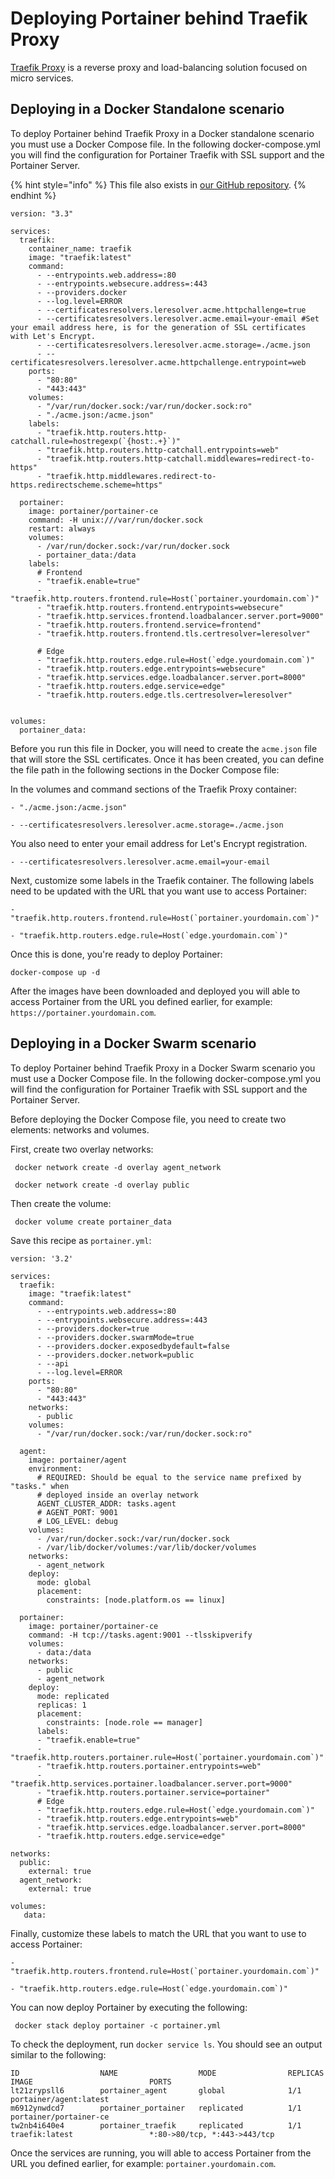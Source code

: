 # Deploying Portainer behind Traefik Proxy

[Traefik Proxy](https://traefik.io/traefik/) is a reverse proxy and load-balancing solution focused on micro services.

## Deploying in a Docker Standalone scenario

To deploy Portainer behind Traefik Proxy in a Docker standalone scenario you must use a Docker Compose file. In the following docker-compose.yml you will find the configuration for Portainer Traefik with SSL support and the Portainer Server.

{% hint style="info" %}
This file also exists in [our GitHub repository](https://github.com/portainer/portainer-compose/tree/master/traefik).
{% endhint %}

```text
version: "3.3"

services:
  traefik:
    container_name: traefik
    image: "traefik:latest"
    command:
      - --entrypoints.web.address=:80
      - --entrypoints.websecure.address=:443
      - --providers.docker
      - --log.level=ERROR
      - --certificatesresolvers.leresolver.acme.httpchallenge=true
      - --certificatesresolvers.leresolver.acme.email=your-email #Set your email address here, is for the generation of SSL certificates with Let's Encrypt. 
      - --certificatesresolvers.leresolver.acme.storage=./acme.json
      - --certificatesresolvers.leresolver.acme.httpchallenge.entrypoint=web
    ports:
      - "80:80"
      - "443:443"
    volumes:
      - "/var/run/docker.sock:/var/run/docker.sock:ro"
      - "./acme.json:/acme.json"
    labels:
      - "traefik.http.routers.http-catchall.rule=hostregexp(`{host:.+}`)"
      - "traefik.http.routers.http-catchall.entrypoints=web"
      - "traefik.http.routers.http-catchall.middlewares=redirect-to-https"
      - "traefik.http.middlewares.redirect-to-https.redirectscheme.scheme=https"

  portainer:
    image: portainer/portainer-ce
    command: -H unix:///var/run/docker.sock
    restart: always
    volumes:
      - /var/run/docker.sock:/var/run/docker.sock
      - portainer_data:/data
    labels:
      # Frontend
      - "traefik.enable=true"
      - "traefik.http.routers.frontend.rule=Host(`portainer.yourdomain.com`)"
      - "traefik.http.routers.frontend.entrypoints=websecure"
      - "traefik.http.services.frontend.loadbalancer.server.port=9000"
      - "traefik.http.routers.frontend.service=frontend"
      - "traefik.http.routers.frontend.tls.certresolver=leresolver"

      # Edge
      - "traefik.http.routers.edge.rule=Host(`edge.yourdomain.com`)"
      - "traefik.http.routers.edge.entrypoints=websecure"
      - "traefik.http.services.edge.loadbalancer.server.port=8000"
      - "traefik.http.routers.edge.service=edge"
      - "traefik.http.routers.edge.tls.certresolver=leresolver"


volumes:
  portainer_data:
```

Before you run this file in Docker, you will need to create the `acme.json` file that will store the SSL certificates. Once it has been created, you can define the file path in the following sections in the Docker Compose file:

In the volumes and command sections of the Traefik Proxy container:

```text
- "./acme.json:/acme.json"
```

```text
- --certificatesresolvers.leresolver.acme.storage=./acme.json
```

You also need to enter your email address for Let's Encrypt registration.

```text
- --certificatesresolvers.leresolver.acme.email=your-email
```

Next, customize some labels in the Traefik container. The following labels need to be updated with the URL that you want use to access Portainer:

```text
- "traefik.http.routers.frontend.rule=Host(`portainer.yourdomain.com`)"
```

```text
- "traefik.http.routers.edge.rule=Host(`edge.yourdomain.com`)"
```

Once this is done, you're ready to deploy Portainer:

```text
docker-compose up -d
```

After the images have been downloaded and deployed you will able to access Portainer from the URL you defined earlier, for example: `https://portainer.yourdomain.com`.

## Deploying in a Docker Swarm scenario

To deploy Portainer behind Traefik Proxy in a Docker Swarm scenario you must use a Docker Compose file. In the following docker-compose.yml you will find the configuration for Portainer Traefik with SSL support and the Portainer Server.

Before deploying the Docker Compose file, you need to create two elements: networks and volumes.

First, create two overlay networks:

```text
 docker network create -d overlay agent_network
```

```text
 docker network create -d overlay public
```

Then create the volume:

```text
 docker volume create portainer_data
```

Save this recipe as `portainer.yml`:

```text
version: '3.2'

services:
  traefik:
    image: "traefik:latest"
    command:
      - --entrypoints.web.address=:80
      - --entrypoints.websecure.address=:443
      - --providers.docker=true
      - --providers.docker.swarmMode=true
      - --providers.docker.exposedbydefault=false
      - --providers.docker.network=public
      - --api
      - --log.level=ERROR
    ports:
      - "80:80"
      - "443:443"
    networks:
      - public
    volumes:
      - "/var/run/docker.sock:/var/run/docker.sock:ro"

  agent:
    image: portainer/agent
    environment:
      # REQUIRED: Should be equal to the service name prefixed by "tasks." when
      # deployed inside an overlay network
      AGENT_CLUSTER_ADDR: tasks.agent
      # AGENT_PORT: 9001
      # LOG_LEVEL: debug
    volumes:
      - /var/run/docker.sock:/var/run/docker.sock
      - /var/lib/docker/volumes:/var/lib/docker/volumes
    networks:
      - agent_network
    deploy:
      mode: global
      placement:
        constraints: [node.platform.os == linux]

  portainer:
    image: portainer/portainer-ce
    command: -H tcp://tasks.agent:9001 --tlsskipverify
    volumes:
      - data:/data
    networks:
      - public
      - agent_network
    deploy:
      mode: replicated
      replicas: 1
      placement:
        constraints: [node.role == manager]
      labels:
      - "traefik.enable=true"
      - "traefik.http.routers.portainer.rule=Host(`portainer.yourdomain.com`)"
      - "traefik.http.routers.portainer.entrypoints=web"
      - "traefik.http.services.portainer.loadbalancer.server.port=9000"
      - "traefik.http.routers.portainer.service=portainer"
      # Edge
      - "traefik.http.routers.edge.rule=Host(`edge.yourdomain.com`)"
      - "traefik.http.routers.edge.entrypoints=web"
      - "traefik.http.services.edge.loadbalancer.server.port=8000"
      - "traefik.http.routers.edge.service=edge"

networks:
  public:
    external: true
  agent_network:
    external: true

volumes:
   data:
```

Finally, customize these labels to match the URL that you want to use to access Portainer:

```text
- "traefik.http.routers.frontend.rule=Host(`portainer.yourdomain.com`)"
```

```text
- "traefik.http.routers.edge.rule=Host(`edge.yourdomain.com`)"
```

You can now deploy Portainer by executing the following:

```text
 docker stack deploy portainer -c portainer.yml
```

To check the deployment, run `docker service ls`. You should see an output similar to the following:

```text
ID                  NAME                  MODE                REPLICAS            IMAGE                          PORTS
lt21zrypsll6        portainer_agent       global              1/1                 portainer/agent:latest
m6912ynwdcd7        portainer_portainer   replicated          1/1                 portainer/portainer-ce
tw2nb4i640e4        portainer_traefik     replicated          1/1                 traefik:latest                 *:80->80/tcp, *:443->443/tcp
```

Once the services are running, you will able to access Portainer from the URL you defined earlier, for example: `portainer.yourdomain.com`.

